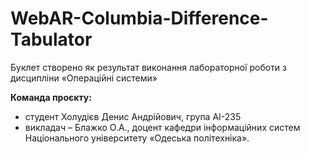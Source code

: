 # WebAR-Columbia-Difference-Tabulator
Буклет створено як результат виконання лабораторної роботи з дисципліни «Операційні системи» 

**Команда проєкту:**
- студент Холудієв Денис Андрійович, група AI-235
- викладач – Блажко О.А., доцент кафедри інформаційних систем Національного
університету «Одеська політехніка».
